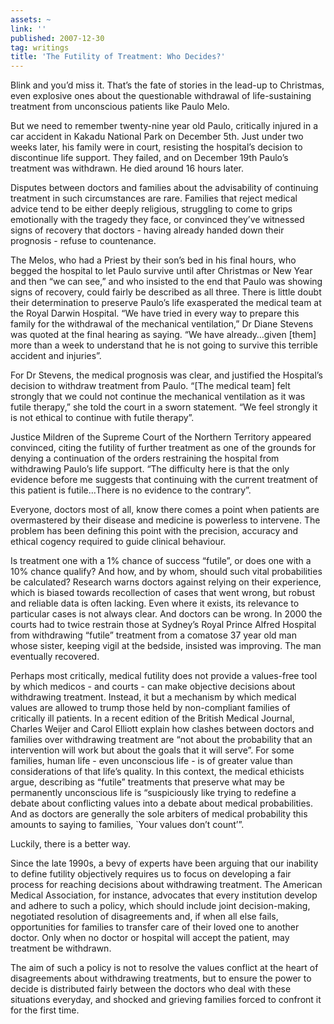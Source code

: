 ```yaml
---
assets: ~
link: ''
published: 2007-12-30
tag: writings
title: 'The Futility of Treatment: Who Decides?'
---
```

Blink and you’d miss it. That’s the fate of stories in the lead-up to
Christmas, even explosive ones about the questionable withdrawal of
life-sustaining treatment from unconscious patients like Paulo Melo.

But we need to remember twenty-nine year old Paulo, critically injured
in a car accident in Kakadu National Park on December 5th. Just under
two weeks later, his family were in court, resisting the hospital’s
decision to discontinue life support. They failed, and on December 19th
Paulo’s treatment was withdrawn. He died around 16 hours later.

Disputes between doctors and families about the advisability of
continuing treatment in such circumstances are rare. Families that
reject medical advice tend to be either deeply religious, struggling to
come to grips emotionally with the tragedy they face, or convinced
they’ve witnessed signs of recovery that doctors - having already handed
down their prognosis - refuse to countenance.

The Melos, who had a Priest by their son’s bed in his final hours, who
begged the hospital to let Paulo survive until after Christmas or New
Year and then “we can see,” and who insisted to the end that Paulo was
showing signs of recovery, could fairly be described as all three. There
is little doubt their determination to preserve Paulo’s life exasperated
the medical team at the Royal Darwin Hospital. “We have tried in every
way to prepare this family for the withdrawal of the mechanical
ventilation,” Dr Diane Stevens was quoted at the final hearing as
saying. “We have already…given [them] more than a week to understand
that he is not going to survive this terrible accident and injuries”.

For Dr Stevens, the medical prognosis was clear, and justified the
Hospital’s decision to withdraw treatment from Paulo. “[The medical
team] felt strongly that we could not continue the mechanical
ventilation as it was futile therapy,” she told the court in a sworn
statement. “We feel strongly it is not ethical to continue with futile
therapy”.

Justice Mildren of the Supreme Court of the Northern Territory appeared
convinced, citing the futility of further treatment as one of the
grounds for denying a continuation of the orders restraining the
hospital from withdrawing Paulo’s life support. “The difficulty here is
that the only evidence before me suggests that continuing with the
current treatment of this patient is futile…There is no evidence to the
contrary”.

Everyone, doctors most of all, know there comes a point when patients
are overmastered by their disease and medicine is powerless to
intervene. The problem has been defining this point with the precision,
accuracy and ethical cogency required to guide clinical behaviour.

Is treatment one with a 1% chance of success “futile”, or does one with
a 10% chance qualify? And how, and by whom, should such vital
probabilities be calculated? Research warns doctors against relying on
their experience, which is biased towards recollection of cases that
went wrong, but robust and reliable data is often lacking. Even where it
exists, its relevance to particular cases is not always clear. And
doctors can be wrong. In 2000 the courts had to twice restrain those at
Sydney’s Royal Prince Alfred Hospital from withdrawing “futile”
treatment from a comatose 37 year old man whose sister, keeping vigil at
the bedside, insisted was improving. The man eventually recovered.

Perhaps most critically, medical futility does not provide a values-free
tool by which medicos - and courts - can make objective decisions about
withdrawing treatment. Instead, it but a mechanism by which medical
values are allowed to trump those held by non-compliant families of
critically ill patients. In a recent edition of the British Medical
Journal, Charles Weijer and Carol Elliott explain how clashes between
doctors and families over withdrawing treatment are “not about the
probability that an intervention will work but about the goals that it
will serve”. For some families, human life - even unconscious life - is
of greater value than considerations of that life’s quality. In this
context, the medical ethicists argue, describing as “futile” treatments
that preserve what may be permanently unconscious life is “suspiciously
like trying to redefine a debate about conflicting values into a debate
about medical probabilities. And as doctors are generally the sole
arbiters of medical probability this amounts to saying to families,
\`Your values don’t count’”.

Luckily, there is a better way.

Since the late 1990s, a bevy of experts have been arguing that our
inability to define futility objectively requires us to focus on
developing a fair process for reaching decisions about withdrawing
treatment. The American Medical Association, for instance, advocates
that every institution develop and adhere to such a policy, which should
include joint decision-making, negotiated resolution of disagreements
and, if when all else fails, opportunities for families to transfer care
of their loved one to another doctor. Only when no doctor or hospital
will accept the patient, may treatment be withdrawn.

The aim of such a policy is not to resolve the values conflict at the
heart of disagreements about withdrawing treatments, but to ensure the
power to decide is distributed fairly between the doctors who deal with
these situations everyday, and shocked and grieving families forced to
confront it for the first time.